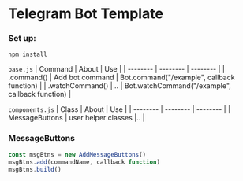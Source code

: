 # Telegram Bot Template


### Set up:
` npm install `


` base.js `
| Command |  About |  Use | 
| -------- |  -------- |  -------- | 
| .command() |  Add bot command |  Bot.command("/example", callback function) | 
| .watchCommand() |  .. |  Bot.watchCommand("/example", callback function) | 


` components.js `
| Class |  About | Use | 
| -------- |  -------- |  -------- | 
| MessageButtons | user helper classes |.. | 


### MessageButtons
```js
const msgBtns = new AddMessageButtons()
msgBtns.add(commandName, callback function)
msgBtns.build()
```